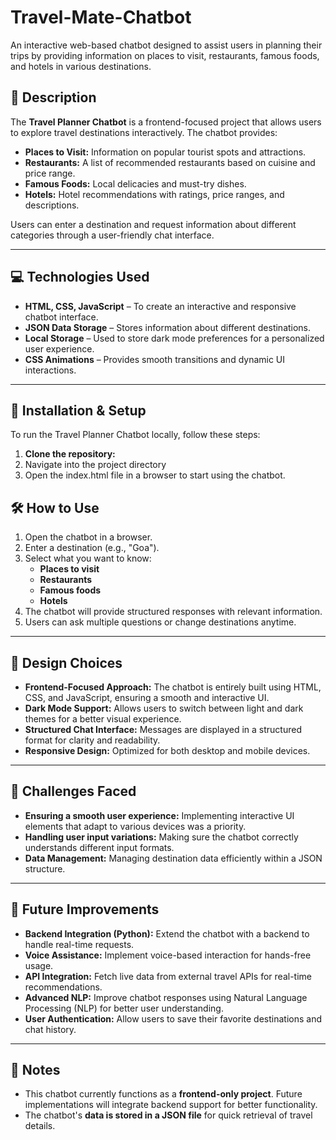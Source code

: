 # Travel-Mate-Chatbot
An interactive web-based chatbot designed to assist users in planning their trips by providing information on places to visit, restaurants, famous foods, and hotels in various destinations.

## 📝 Description  

The **Travel Planner Chatbot** is a frontend-focused project that allows users to explore travel destinations interactively. The chatbot provides:  

- **Places to Visit:** Information on popular tourist spots and attractions.  
- **Restaurants:** A list of recommended restaurants based on cuisine and price range.  
- **Famous Foods:** Local delicacies and must-try dishes.  
- **Hotels:** Hotel recommendations with ratings, price ranges, and descriptions.  

Users can enter a destination and request information about different categories through a user-friendly chat interface.  

---

## 💻 Technologies Used  

- **HTML, CSS, JavaScript** – To create an interactive and responsive chatbot interface.  
- **JSON Data Storage** – Stores information about different destinations.  
- **Local Storage** – Used to store dark mode preferences for a personalized user experience.  
- **CSS Animations** – Provides smooth transitions and dynamic UI interactions.  

---

## 🔧 Installation & Setup  

To run the Travel Planner Chatbot locally, follow these steps:  

1. **Clone the repository:**
2. Navigate into the project directory
3. Open the index.html file in a browser to start using the chatbot.

## 🛠 How to Use  

1. Open the chatbot in a browser.  
2. Enter a destination (e.g., "Goa").  
3. Select what you want to know:  
   - **Places to visit**  
   - **Restaurants**  
   - **Famous foods**  
   - **Hotels**  
4. The chatbot will provide structured responses with relevant information.  
5. Users can ask multiple questions or change destinations anytime.  

---

## 🎨 Design Choices  

- **Frontend-Focused Approach:** The chatbot is entirely built using HTML, CSS, and JavaScript, ensuring a smooth and interactive UI.  
- **Dark Mode Support:** Allows users to switch between light and dark themes for a better visual experience.  
- **Structured Chat Interface:** Messages are displayed in a structured format for clarity and readability.  
- **Responsive Design:** Optimized for both desktop and mobile devices.  

---

## 🚀 Challenges Faced  

- **Ensuring a smooth user experience:** Implementing interactive UI elements that adapt to various devices was a priority.  
- **Handling user input variations:** Making sure the chatbot correctly understands different input formats.  
- **Data Management:** Managing destination data efficiently within a JSON structure.  

---

## 🔮 Future Improvements  

- **Backend Integration (Python):** Extend the chatbot with a backend to handle real-time requests.  
- **Voice Assistance:** Implement voice-based interaction for hands-free usage.  
- **API Integration:** Fetch live data from external travel APIs for real-time recommendations.  
- **Advanced NLP:** Improve chatbot responses using Natural Language Processing (NLP) for better user understanding.  
- **User Authentication:** Allow users to save their favorite destinations and chat history.  

---

## 📌 Notes  

- This chatbot currently functions as a **frontend-only project**. Future implementations will integrate backend support for better functionality.  
- The chatbot's **data is stored in a JSON file** for quick retrieval of travel details.  
